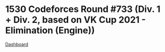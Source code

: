 # 1530 Codeforces Round #733 (Div. 1 + Div. 2, based on VK Cup 2021 - Elimination (Engine))
[Dashboard](https://codeforces.com/contest/1530)
